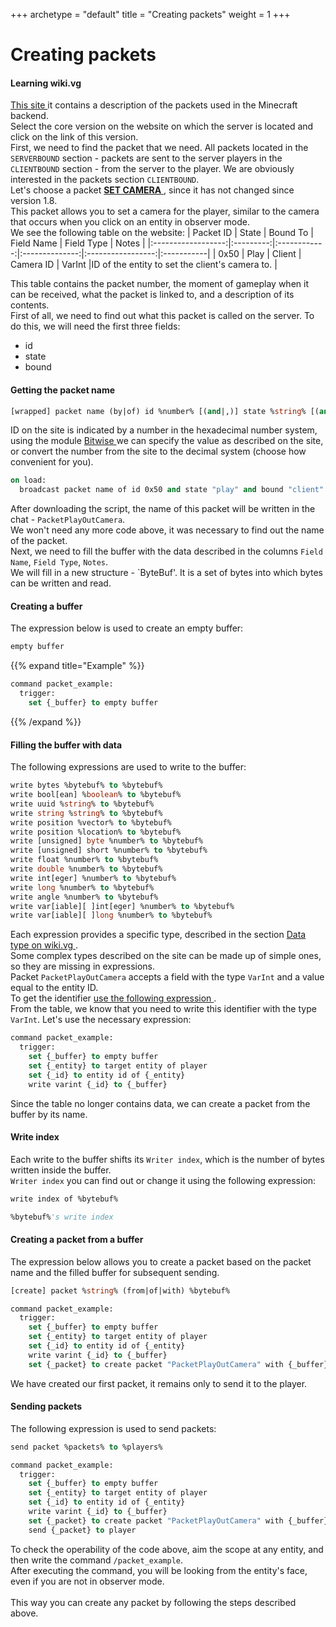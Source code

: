 +++
archetype = "default"
title = "Creating packets"
weight = 1
+++
# Creating packets
#### Learning wiki.vg
[This site <i class="fas fa-link"></i>](https://wiki.vg/Protocol_version_numbers#Release) it contains a description of the packets used in the Minecraft backend.\
Select the core version on the website on which the server is located and click on the link of this version.\
First, we need to find the packet that we need. All packets located in the `SERVERBOUND` section - packets are sent to the server players in the `CLIENTBOUND` section - from the server to the player.
We are obviously interested in the packets section `CLIENTBOUND`.\
Let's choose a packet [**SET CAMERA** <i class="fas fa-link"></i>](https://wiki.vg/Protocol#Set_Camera), since it has not changed since version 1.8.\
This packet allows you to set a camera for the player, similar to the camera that occurs when you click on an entity in observer mode.\
We see the following table on the website:
| Packet ID          |   State   |   Bound To   |   Field Name   |     Field Type    | Notes      |
|:------------------:|:---------:|:------------:|:--------------:|:-----------------:|:-----------|
|       0x50       |   Play    |    Client    | Camera ID    |      VarInt       |ID of the entity to set the client's camera to. |

This table contains the packet number, the moment of gameplay when it can be received, what the packet is linked to, and a description of its contents.\
First of all, we need to find out what this packet is called on the server. To do this, we will need the first three fields:
- id
- state
- bound

#### Getting the packet name
```vb
[wrapped] packet name (by|of) id %number% [(and|,)] state %string% [(and|,)] bound %string%
```
ID on the site is indicated by a number in the hexadecimal number system, using the module [Bitwise <i class="fas fa-link"></i>](../../bitwise/#число-в-шестнадцатиричной-системе) 
we can specify the value as described on the site, or convert the number from the site to the decimal system (choose how convenient for you).
```vb
on load:
  broadcast packet name of id 0x50 and state "play" and bound "client"
```

After downloading the script, the name of this packet will be written in the chat - `PacketPlayOutCamera`.\
We won't need any more code above, it was necessary to find out the name of the packet.\
Next, we need to fill the buffer with the data described in the columns `Field Name`, `Field Type`, `Notes`.\
We will fill in a new structure - `ByteBuf'. It is a set of bytes into which bytes can be written and read.
#### Creating a buffer
The expression below is used to create an empty buffer:
```vb
empty buffer
```
{{% expand title="Example" %}}
```vb
command packet_example:
  trigger:
    set {_buffer} to empty buffer
```
{{% /expand %}}

#### Filling the buffer with data
The following expressions are used to write to the buffer:
```vb
write bytes %bytebuf% to %bytebuf%
write bool[ean] %boolean% to %bytebuf%
write uuid %string% to %bytebuf%
write string %string% to %bytebuf%
write position %vector% to %bytebuf%
write position %location% to %bytebuf%
write [unsigned] byte %number% to %bytebuf%
write [unsigned] short %number% to %bytebuf%
write float %number% to %bytebuf%
write double %number% to %bytebuf%
write int[eger] %number% to %bytebuf%
write long %number% to %bytebuf%
write angle %number% to %bytebuf%
write var[iable][ ]int[eger] %number% to %bytebuf%
write var[iable][ ]long %number% to %bytebuf%
```
Each expression provides a specific type, described in the section [Data type on wiki.vg <i class="fas fa-link"></i>](https://wiki.vg/Protocol#Data_types).\
Some complex types described on the site can be made up of simple ones, so they are missing in expressions.\
Packet `PacketPlayOutCamera` accepts a field with the type `VarInt` and a value equal to the entity ID.\
To get the identifier [use the following expression <i class="fas fa-link"></i>](./additional/#получить-id-сущности).\
From the table, we know that you need to write this identifier with the type `VarInt`. Let's use the necessary expression:
```vb
command packet_example:
  trigger:
    set {_buffer} to empty buffer
    set {_entity} to target entity of player
    set {_id} to entity id of {_entity}
    write varint {_id} to {_buffer}
```
Since the table no longer contains data, we can create a packet from the buffer by its name.

#### Write index 
Each write to the buffer shifts its `Writer index`, which is the number of bytes written inside the buffer.\
`Writer index` you can find out or change it using the following expression:
```vb
write index of %bytebuf%
```
```vb
%bytebuf%'s write index
```

#### Creating a packet from a buffer
The expression below allows you to create a packet based on the packet name and the filled buffer for subsequent sending.
```vb
[create] packet %string% (from|of|with) %bytebuf%
```
```vb
command packet_example:
  trigger:
    set {_buffer} to empty buffer
    set {_entity} to target entity of player
    set {_id} to entity id of {_entity}
    write varint {_id} to {_buffer}
    set {_packet} to create packet "PacketPlayOutCamera" with {_buffer}
```
We have created our first packet, it remains only to send it to the player.
#### Sending packets
The following expression is used to send packets:
```vb
send packet %packets% to %players%
```
```vb
command packet_example:
  trigger:
    set {_buffer} to empty buffer
    set {_entity} to target entity of player
    set {_id} to entity id of {_entity}
    write varint {_id} to {_buffer}
    set {_packet} to create packet "PacketPlayOutCamera" with {_buffer}
    send {_packet} to player
```

To check the operability of the code above, aim the scope at any entity, and then write the command `/packet_example`.\
After executing the command, you will be looking from the entity's face, even if you are not in observer mode.
\
\
This way you can create any packet by following the steps described above.
